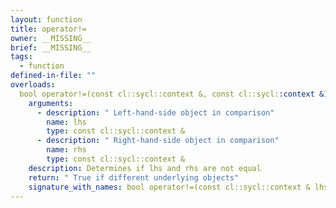 ```yaml
---
layout: function
title: operator!=
owner: __MISSING__
brief: __MISSING__
tags:
  - function
defined-in-file: ""
overloads:
  bool operator!=(const cl::sycl::context &, const cl::sycl::context &):
    arguments:
      - description: " Left-hand-side object in comparison"
        name: lhs
        type: const cl::sycl::context &
      - description: " Right-hand-side object in comparison"
        name: rhs
        type: const cl::sycl::context &
    description: Determines if lhs and rhs are not equal
    return: " True if different underlying objects"
    signature_with_names: bool operator!=(const cl::sycl::context & lhs, const cl::sycl::context & rhs)
---
```

